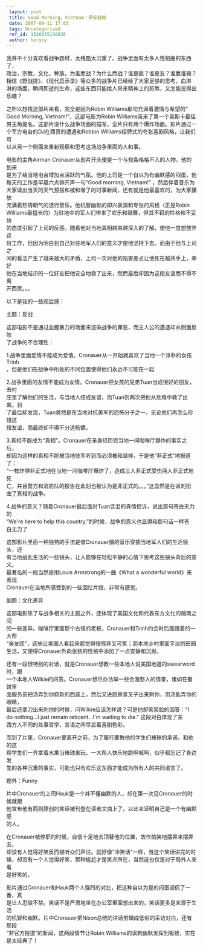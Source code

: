 ```yaml
---
 layout: post
 title: Good Morning，Vietnam！早安越南
 date: 2007-09-11 17:03
 tags: Uncategorized
 ref_id: 1536955198635
 author: teryoy
---
```

我并不十分喜欢看战争题材，太残酷太沉重了。战争里面有太多人性扭曲的东西了，  
政治，宗教，文化，种族，为谁而战？为什么而战？谁是敌？谁是友？谁赢谁输？  
相信《野战排》、《现代启示录》等众多的战争片已经给了大家足够的思考，血淋  
淋的场面，瞬间即逝的生命，这些东西只能给人带来精神上的煎熬，又怎能说得出  
乐趣？

之所以想找这部片来看，完全是因为Robin Williams那句充满着激情与希望的“  
Good Morning, Vietnam!”，这部电影为Robin Williams带来了第一个奥斯卡最佳  
男主角提名。这部片没什么战争场面的描写，全片只有两个爆炸场面。影片通过一  
个军方电台的DJ在西贡的遭遇和Robbin Williams招牌式的夸张喜剧风格，让我们可  
以从另一个侧面来重新观察和思考这场战争里面的人和事。

电影的主角Airman Cronauer从影片开头便是一个与规条格格不入的人物，他的到来  
是为了给当地电台增加点活跃的气氛。他的上司是一个自以为有幽默感的闷蛋，他  
每天的工作是早晨六点钟开声一句“Good morning, Vietnam!” ，然后伴着音乐为  
大家读出当天的天气预报和被和谐了的时事新闻，还有就是他最喜欢的，为大家播放  
充满着热情朝气的流行音乐。他机智幽默的即兴表演和夸张的风格（正是Robin  
Williams最擅长的）为驻地中的军人们带来了欢乐和鼓舞，但其不羁的性格和不妥协  
的态度引起了上司的反感。随着他对当地真相越来越深入的了解，使他一度想放弃这  
份工作，但因为明白到自己对驻地军人们的意义才使他坚持下去。而由于他与上司之  
间的看法产生了越来越大的矛盾，上司一次对他的陷害差点让他死在越共手上，幸好  
他在当地结识的一位好友把他安全地救了出来，然而最后却因为这段友谊而不得不离  
开西贡。。。

以下是我的一些观后感：

主题：反战

  
这部电影不是通过血腥暴力的场面来渲染战争的罪恶，而主人公的遭遇却从侧面反映  
了战争的不合理性：

1.战争里面爱情不能成为爱情。Cronauer从一开始就喜欢了当地一个淳朴的女孩Trinh  
，但是他们在战争中所处的不同位置使得他们永远不可能在一起

2.战争里面的友情不能成为友情。Cronauer把女孩的兄弟Tuan当成很好的朋友，去村  
庄里了解他们的生活，与当地人结成友谊，而Tuan则两次把他从危难中救了出来。到  
了最后却发现，Tuan竟然是在当地对抗美军的恐怖分子之一。无论他们再怎么珍惜这  
段友谊，而最终却不得不分道扬镳。

3.真相不能成为“真相”。Cronauer在亲身经历完当地一间咖啡厅爆炸的事实之后，  
却因为这样的真相不能被当地驻军听到而必须被和谐掉，于是他“非正式”地报道了：  
“一枚炸弹非正式地在当地一间咖啡厅爆炸了，造成三人非正式受伤两人非正式地死  
亡，并且警方和消防队的报告在此刻也被认为是非正式的。。。”这显然是在讽刺扭  
曲了真相的战争。

4.战争的意义？随着Cronauer最后面对Tuan含泪的真情控诉，说出那句苍白无力的  
“We're here to help this country.”的时候，战争的意义也显得和那句话一样苍  
白无力了

这部影片里面一种独特的手法是借Cronauer播的音乐穿插当地军人们的生活镜头，还  
有当地战乱生活的一些镜头，让人能够在轻松平静的心情下思考这些镜头背后的意义。  
最著名的一段当然是用Louis Armstrong的一曲《What a wonderful world》来表现  
Cronauer在当地所感受到的一些回忆片段，非常有感觉。

  
副题：文化差异

  
这部电影除了与战争相关的主题之外，还体现了美国文化和代表东方文化的越南之间  
的一些差异。咖啡厅里面那个古怪的老板，Cronauer和Trinh约会时后面跟着的一大帮  
“亲友团”，这些让美国人看起来都觉得很怪异又可笑；而本地乡村里面平淡的田园  
生活，又使得Cronauer外向张扬的性格中添加了一点安静和沉思。

还有一段很特别的对话，就是Cronauer想教一些本地人说美国地道的swearword时，跟  
一个本地人Wilkie的问答。Cronauer想尽办法举一些会激怒人的情景，诸如在餐馆里  
面服务员把汤弄到你崭新的西装上，然后又进厨房拿叉子出来刺你，用汤匙弄你的眼睛，  
最后还拿刀出来刺你的时候，问Wilkie应该怎样说？可是他却笑笑脸的回答：“I  
do nothing...I just remain reticent...I'm waiting to die." 这段对白体现了东  
西方人不同的处事哲学，言语之间尽显着喜剧色彩。

而到了片尾，Cronauer要离开之前，为了履行要教他的学生们棒球的承诺，和他的这  
帮学生们一齐拿着水果当棒球来玩，一大帮人快乐地跑啊喊啊，似乎都忘记了身边发  
生的各种沉重的事实，可能也只有欢乐这东西才能成为所有人的共同语言了。

  
题外：Funny

  
片中Cronauer的上司Hauk是一个并不懂幽默的人，却在第一次见Cronauer的时候就跟  
他宣布他有两则原创的笑话被刊登在读者文摘上了，以此来证明自己是一个有幽默感  
的人。

在Cronauer被停职的时候，自信十足地去顶替他的位置，故作搞笑地摆弄来摆弄去，  
却没有人觉得好笑反而被听众们声讨。就好像“冷笑话”一样，当这个笑话讲完的时  
候，却没有一个人觉得好笑，那种尴尬才是笑点所在，当然这也仅是对于局外人来看  
是好笑的。

影片通过Cronauer和Hauk两个人强烈的对比，把这种自以为是的闷蛋调侃了一番，真  
是让人忍俊不禁。笑话不是严肃地坐在办公室里面想出来的，笑话更多是来源于生活  
的机智和幽默。片中Cronauer把Nixon总统的讲话剪辑成低俗的采访对白，还有那段  
“非官方报道”的新闻，这两段情节让Robin Williams的讽刺幽默发挥到极致，实在  
是太经典了！

